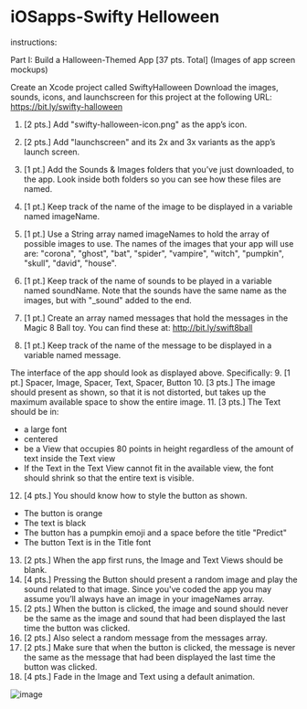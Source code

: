 # iOSapps-Swifty Helloween
instructions: 

Part I: Build a Halloween-Themed App [37 pts. Total]
(Images of app screen mockups)

Create an Xcode project called SwiftyHalloween
Download the images, sounds, icons, and launchscreen for this project at the following URL:
https://bit.ly/swifty-halloween

1. [2 pts.] Add "swifty-halloween-icon.png" as the app’s icon.
2. [2 pts.] Add "launchscreen" and its 2x and 3x variants as the app’s launch screen.

3. [1 pt.] Add the Sounds & Images folders that you’ve just downloaded, to the app. Look inside both folders so you can see how these files are named.
4. [1 pt.] Keep track of the name of the image to be displayed in a variable named imageName. 
5. [1 pt.] Use a String array named imageNames to hold the array of possible images to use. The names of the images that your app will use are: 
   "corona", "ghost", "bat", "spider", "vampire", "witch", "pumpkin", "skull", "david", "house".
6. [1 pt.] Keep track of the name of sounds to be played in a variable named soundName.
   Note that the sounds have the same name as the images, but with "_sound" added to the end.
7. [1 pt.] Create an array named messages that hold the messages in the Magic 8 Ball toy. You can find these at: http://bit.ly/swift8ball

8. [1 pt.] Keep track of the name of the message to be displayed in a variable named message.

The interface of the app should look as displayed above. Specifically:
9. [1 pt.] Spacer, Image, Spacer, Text, Spacer, Button
10. [3 pts.] The image should present as shown, so that it is not distorted, but takes up the maximum available space to show the entire image.
11. [3 pts.] The Text should be in:
   - a large font
   - centered
   - be a View that occupies 80 points in height regardless of the amount of text inside the Text view
   - If the Text in the Text View cannot fit in the available view, the font should shrink so that the entire text is visible.
12. [4 pts.] You should know how to style the button as shown.
   - The button is orange
   - The text is black
   - The button has a pumpkin emoji and a space before the title "Predict"
   - The button Text is in the Title font

13. [2 pts.] When the app first runs, the Image and Text Views should be blank.
14. [4 pts.] Pressing the Button should present a random image and play the sound related to that image. Since you've coded the app you may assume you’ll always have an image in your imageNames array.
15. [2 pts.] When the button is clicked, the image and sound should never be the same as the image and sound that had been displayed the last time the button was clicked.
16. [2 pts.] Also select a random message from the messages array.
17. [2 pts.] Make sure that when the button is clicked, the message is never the same as the message that had been displayed the last time the button was clicked.
18. [4 pts.] Fade in the Image and Text using a default animation.

![image](https://github.com/user-attachments/assets/2504ad57-da01-41ac-ba9a-8d51a468ca66)

